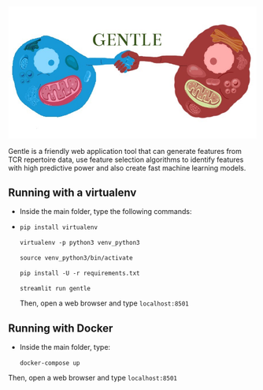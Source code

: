![alt text](gentle_icon.jpeg)

Gentle is a friendly web application tool that can generate features from TCR repertoire data, use feature selection algorithms to identify features with high predictive power and also create fast machine learning models.

## Running with a virtualenv

- Inside the main folder, type the following commands:
- 
  `pip install virtualenv`
  
  `virtualenv -p python3 venv_python3`
  
  `source venv_python3/bin/activate`
  
  `pip install -U -r requirements.txt`
  
  `streamlit run gentle`
  
  Then, open a web browser and type `localhost:8501`
   
## Running with Docker
- Inside the main folder, type:

  `docker-compose up`
  
Then, open a web browser and type `localhost:8501`
  

